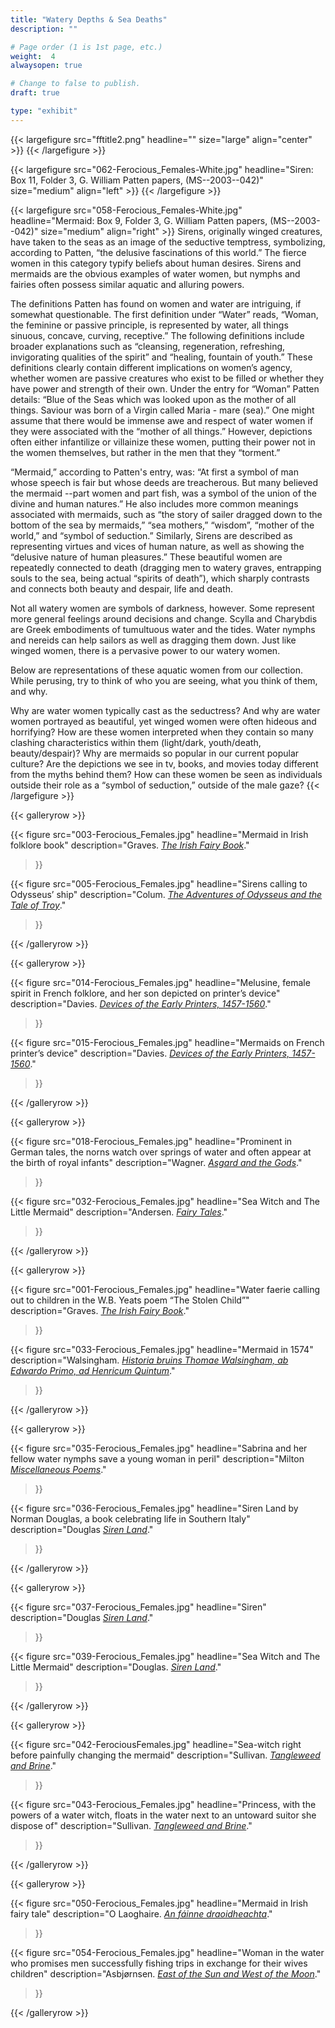 ```yaml
---
title: "Watery Depths & Sea Deaths"
description: ""

# Page order (1 is 1st page, etc.)
weight:  4
alwaysopen: true

# Change to false to publish.
draft: true

type: "exhibit"
---
```


{{< largefigure src="fftitle2.png"
                headline=""
                size="large" align="center" >}}
{{< /largefigure >}}

{{< largefigure src="062-Ferocious_Females-White.jpg"
                headline="Siren: Box 11, Folder 3, G. William Patten papers, (MS--2003--042)"
                size="medium"
				align="left" >}}
{{< /largefigure >}}

{{< largefigure src="058-Ferocious_Females-White.jpg"
                headline="Mermaid: Box 9, Folder 3, G. William Patten papers, (MS--2003--042)"
                size="medium"
                align="right" >}}
Sirens, originally winged creatures, have taken to the seas as an image of the seductive temptress, symbolizing, according to Patten, “the delusive fascinations of this world.” The fierce women in this category typify beliefs about human desires. Sirens and mermaids are the obvious examples of water women, but nymphs and fairies often possess similar aquatic and alluring powers. 

The definitions Patten has found on women and water are intriguing, if somewhat questionable. The first definition under “Water” reads, “Woman, the feminine or passive principle, is represented by water, all things sinuous, concave, curving, receptive.” The following definitions include broader explanations such as “cleansing, regeneration, refreshing, invigorating qualities of the spirit” and “healing, fountain of youth.” These definitions clearly contain different implications on women’s agency, whether women are passive creatures who exist to be filled or whether they have power and strength of their own. Under the entry for “Woman” Patten details: “Blue of the Seas which was looked upon as the mother of all things. Saviour was born of a Virgin called Maria - mare (sea).” One might assume that there would be immense awe and respect of water women if they were associated with the “mother of all things.” However, depictions often either infantilize or villainize these women, putting their power not in the women themselves, but rather in the men that they “torment.”

“Mermaid,” according to Patten's entry, was: “At first a symbol of man whose speech is fair but whose deeds are treacherous. But many believed the mermaid --part women and part fish, was a symbol of the union of the divine and human natures.” He also includes more common meanings associated with mermaids, such as “the story of sailer dragged down to the bottom of the sea by mermaids,” “sea mothers,” “wisdom”, “mother of the world,” and “symbol of seduction.” Similarly, Sirens are described as representing virtues and vices of human nature, as well as showing the “delusive nature of human pleasures.” These beautiful women are repeatedly connected to death (dragging men to watery graves, entrapping souls to the sea, being actual “spirits of death”), which sharply contrasts and connects both beauty and despair, life and death.

Not all watery women are symbols of darkness, however. Some represent more general feelings around decisions and change. Scylla and Charybdis are Greek embodiments of tumultuous water and the tides. Water nymphs and nereids can help sailors as well as dragging them down. Just like winged women, there is a pervasive power to our watery women. 

Below are representations of these aquatic women from our collection. While perusing, try to think of who you are seeing, what you think of them, and why.
 
Why are water women typically cast as the seductress? And why are water women portrayed as beautiful, yet winged women were often hideous and horrifying?
How are these women interpreted when they contain so many clashing characteristics within them (light/dark, youth/death, beauty/despair)?
Why are mermaids so popular in our current popular culture? Are the depictions we see in tv, books, and movies today different from the myths behind them? 
How can these women be seen as individuals outside their role as a “symbol of seduction,” outside of the male gaze? 
{{< /largefigure >}}

{{< galleryrow >}}

{{< figure src="003-Ferocious_Females.jpg"
           headline="Mermaid in Irish folklore book"
           description="Graves. *[The Irish Fairy Book](https://bc-primo.hosted.exlibrisgroup.com/permalink/f/1jdnfk3/ALMA-BC21317779050001021)*."
>}}

{{< figure src="005-Ferocious_Females.jpg"
           headline="Sirens calling to Odysseus’ ship"
           description="Colum. *[The Adventures of Odysseus and the Tale of Troy](https://bc-primo.hosted.exlibrisgroup.com/permalink/f/l6ucgu/ALMA-BC21332396650001021)*."
>}}

{{< /galleryrow >}}

{{< galleryrow >}}

{{< figure src="014-Ferocious_Females.jpg"
           headline="Melusine, female spirit in French folklore, and her son depicted on printer’s device"
           description="Davies. *[Devices of the Early Printers, 1457-1560](https://bc-primo.hosted.exlibrisgroup.com/permalink/f/1jdnfk3/ALMA-BC21356429620001021)*."
>}}

{{< figure src="015-Ferocious_Females.jpg"
           headline="Mermaids on French printer’s device"
           description="Davies. *[Devices of the Early Printers, 1457-1560](https://bc-primo.hosted.exlibrisgroup.com/permalink/f/1jdnfk3/ALMA-BC21356429620001021)*."
>}}

{{< /galleryrow >}}

{{< galleryrow >}}

{{< figure src="018-Ferocious_Females.jpg"
           headline="Prominent in German tales, the norns watch over springs of water and often appear at the birth of royal infants"
           description="Wagner. *[Asgard and the Gods](https://bc-primo.hosted.exlibrisgroup.com/permalink/f/1jdnfk3/ALMA-BC21332186780001021)*."
>}}

{{< figure src="032-Ferocious_Females.jpg"
           headline="Sea Witch and The Little Mermaid"
           description="Andersen. *[Fairy Tales](https://bc-primo.hosted.exlibrisgroup.com/permalink/f/1jdnfk3/ALMA-BC21448429600001021)*."
>}}

{{< /galleryrow >}}

{{< galleryrow >}}

{{< figure src="001-Ferocious_Females.jpg"
           headline="Water faerie calling out to children in the W.B. Yeats poem “The Stolen Child”"
           description="Graves. *[The Irish Fairy Book](https://bc-primo.hosted.exlibrisgroup.com/permalink/f/1jdnfk3/ALMA-BC21317779050001021)*."
>}}

{{< figure src="033-Ferocious_Females.jpg"
           headline="Mermaid in 1574"
           description="Walsingham. *[Historia bruins Thomae Walsingham, ab Edwardo Primo, ad Henricum Quintum](https://bc-primo.hosted.exlibrisgroup.com/permalink/f/1jdnfk3/ALMA-BC21349527820001021)*."
>}}

{{< /galleryrow >}}

{{< galleryrow >}}

{{< figure src="035-Ferocious_Females.jpg"
           headline="Sabrina and her fellow water nymphs save a young woman in peril"
           description="Milton *[Miscellaneous Poems](https://bc-primo.hosted.exlibrisgroup.com/permalink/f/1jdnfk3/ALMA-BC21367989890001021)*."
>}}

{{< figure src="036-Ferocious_Females.jpg"
           headline="Siren Land by Norman Douglas, a book celebrating life in Southern Italy"
           description="Douglas *[Siren Land](https://bc-primo.hosted.exlibrisgroup.com/permalink/f/1jdnfk3/ALMA-BC21372777850001021)*."
>}}

{{< /galleryrow >}}

{{< galleryrow >}}

{{< figure src="037-Ferocious_Females.jpg"
           headline="Siren"
           description="Douglas *[Siren Land](https://bc-primo.hosted.exlibrisgroup.com/permalink/f/1jdnfk3/ALMA-BC21372777850001021)*."
>}}

{{< figure src="039-Ferocious_Females.jpg"
           headline="Sea Witch and The Little Mermaid"
           description="Douglas. *[Siren Land](https://bc-primo.hosted.exlibrisgroup.com/permalink/f/1jdnfk3/ALMA-BC21372777850001021)*."
>}}

{{< /galleryrow >}}

{{< galleryrow >}}

{{< figure src="042-FerociousFemales.jpg"
           headline="Sea-witch right before painfully changing the mermaid"
           description="Sullivan. *[Tangleweed and Brine](https://bc-primo.hosted.exlibrisgroup.com/permalink/f/1jdnfk3/ALMA-BC21477178280001021)*."
>}}

{{< figure src="043-Ferocious_Females.jpg"
           headline="Princess, with the powers of a water witch, floats in the water next to an untoward suitor she dispose of"
           description="Sullivan. *[Tangleweed and Brine](https://bc-primo.hosted.exlibrisgroup.com/permalink/f/1jdnfk3/ALMA-BC21477178280001021)*."
>}}

{{< /galleryrow >}}

{{< galleryrow >}}

{{< figure src="050-Ferocious_Females.jpg"
           headline="Mermaid in Irish fairy tale"
           description="O Laoghaire. *[An fáinne draoidheachta](https://bc-primo.hosted.exlibrisgroup.com/permalink/f/1jdnfk3/ALMA-BC21376328190001021)*."
>}}

{{< figure src="054-Ferocious_Females.jpg"
           headline="Woman in the water who promises men successfully fishing trips in exchange for their wives children"
           description="Asbjørnsen. *[East of the Sun and West of the Moon](https://bc-primo.hosted.exlibrisgroup.com/permalink/f/1jdnfk3/ALMA-BC21325791980001021)*."
>}}

{{< /galleryrow >}}